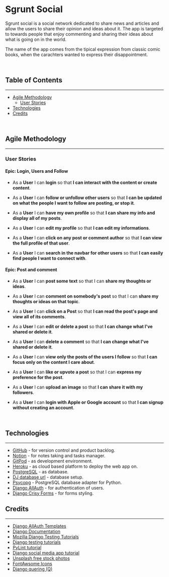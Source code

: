 # Sgrunt Social

Sgrunt social is a social network dedicated to share news and articles and allow the users to share their opinion and ideas about it. The app is targeted to towards people that enjoy commenting and sharing their ideas about what is going on in the world.

The name of the app comes from the tipical expression from classic comic books, when the carachters wanted to express their disappointment.

&nbsp;

## Table of Contents
---
- [Agile Methodology](#agile-methodology)
    - [User Stories](#user-stories)
- [Technologies](#technologies)
- [Credits](#credits)

&nbsp;

## Agile Methodology
---

### User Stories

#### Epic: Login, Users and Follow
- As a **User** I can **login** so that **I can interact with the content or create content**.

- As a **User** I can **follow or unfollow other users** so that **I can be updated on what the people I want to follow are posting, or stop it**.

- As a **User** I can **have my own profile** so that **I can share my info and display all of my posts**.

- As a **User** I can **edit my profile** so that **I can edit my informations**.

- As a **User** I can **click on any post or comment author** so that **I can view the full profile of that user**.

- As a **User** I can **search in the navbar for other users** so that **I can easily find people I want to connect with**.



#### Epic: Post and comment
- As a **User** I can **post some text** so that I can **share my thoughts or ideas**.

- As a **User** I can **comment on somebody's post** so that I can **share my thoughts or ideas on that topic**.

- As a **User** I can **click on a Post** so that **I can read the post's page and view all of its comments**.

- As a **User** I can **edit or delete a post** so that **I can change what I've shared or delete it**.

- As a **User** I can **delete a comment** so that **I can change what I've shared or delete it**.

- As a **User** I can **view only the posts of the users I follow** so that **I can focus only on the content I care about**.


- As a **User** I can **like or upvote a post** so that I can **express my preference for the post**.

- As a **User** I can **upload an image** so that **I can share it with my followers**.

- As a **User** I can **login with Apple or Google account** so that **I can signup without creating an account**.

&nbsp;

## Technologies
---
- [GitHub](https://github.com/) - for version control and product backlog.
- [Notion](https://notion.so/) - for notes taking and tasks manager.
- [GitPod](https://gitpod.io/) - as development environment.
- [Heroku](https://heroku.com/) - as cloud based platform to deploy the web app on.
- [PostgreSQL](https://postgresql.org/) - as database.
- [DJ database url](https://pypi.org/project/dj-database-url/) - database setup.
- [Psycopg](https://pypi.org/project/psycopg2/) - PostgreSQL database adapter for Python.
- [Django AllAuth](https://django-allauth.readthedocs.io/en/latest/installation.html) - for authentication of users.
- [Django Crisy Forms](https://django-crispy-forms.readthedocs.io/en/latest/) - for forms styling.


## Credits
---
- [Django AllAuth Templates](https://github.com/pennersr/django-allauth)
- [Django Documentation](https://docs.djangoproject.com/en/4.1/)
- [Mozilla Django Testing Tutorials](https://developer.mozilla.org/en-US/docs/Learn/Server-side/Django/Testing)
- [Django testing tutorials](https://www.youtube.com/watch?v=qwypH3YvMKc&list=PLbpAWbHbi5rMF2j5n6imm0enrSD9eQUaM)
- [PyLint tutorial](https://www.youtube.com/watch?v=w6bRHNC7Kuc&t=30s)
- [Django social media app tutorial](https://www.youtube.com/playlist?list=PLPSM8rIid1a3TkwEmHyDALNuHhqiUiU5A)
- [Unsplash free stock photos](https://unsplash.com/)
- [FontAwsome Icons](https://fontawesome.com/)
- [Django quering (Q)](https://docs.djangoproject.com/en/3.1/topics/db/queries/)